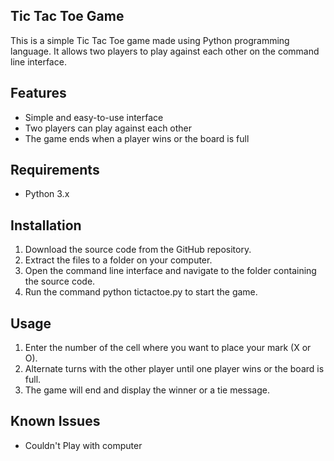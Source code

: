 ## Tic Tac Toe Game

This is a simple Tic Tac Toe game made using Python programming language. It allows two players to play against each other on the command line interface.

## Features

- Simple and easy-to-use interface
- Two players can play against each other
- The game ends when a player wins or the board is full

## Requirements

- Python 3.x

## Installation

1. Download the source code from the GitHub repository.
2. Extract the files to a folder on your computer.
3. Open the command line interface and navigate to the folder containing the source code.
4. Run the command python tictactoe.py to start the game.

## Usage

1. Enter the number of the cell where you want to place your mark (X or O).
2. Alternate turns with the other player until one player wins or the board is full.
3. The game will end and display the winner or a tie message.

## Known Issues

- Couldn't Play with computer
  
